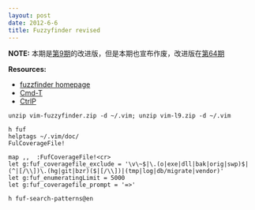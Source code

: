 ```yaml
---
layout: post
date: 2012-6-6
title: Fuzzyfinder revised
---
```

__NOTE:__ 本期是[第9期](http://happycasts.net/episodes/9)的改进版，但是本期也宣布作废，改进版在[第64期](http://happycasts.net/episodes/64)

__Resources:__

- [fuzzfinder homepage](http://www.vim.org/scripts/script.php?script_id=1984)
- [Cmd-T](https://wincent.com/products/command-t)
- [CtrlP](http://kien.github.com/ctrlp.vim/)

~~~
unzip vim-fuzzyfinder.zip -d ~/.vim; unzip vim-l9.zip -d ~/.vim
~~~

~~~
h fuf
helptags ~/.vim/doc/
FulCoverageFile!
~~~

~~~
map ,,  :FufCoverageFile!<cr>
let g:fuf_coveragefile_exclude = '\v\~$|\.(o|exe|dll|bak|orig|swp)$|(^|[/\\])\.(hg|git|bzr)($|[/\\])|(tmp|log|db/migrate|vendor)'
let g:fuf_enumeratingLimit = 5000
let g:fuf_coveragefile_prompt = '=>'
~~~

~~~
h fuf-search-patterns@en
~~~

